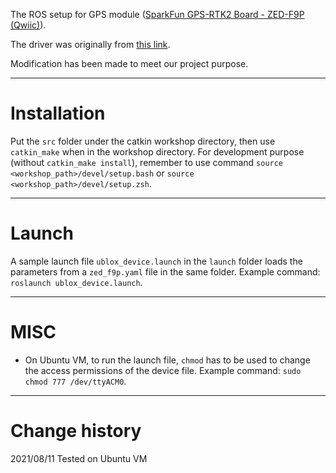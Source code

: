 The ROS setup for GPS module ([SparkFun GPS-RTK2 Board - ZED-F9P (Qwiic)](https://www.sparkfun.com/products/15136)). 

The driver was originally from [this link](https://github.com/KumarRobotics/ublox).

Modification has been made to meet our project purpose.

---

# Installation

Put the `src` folder under the catkin workshop directory, then use `catkin_make` when in the workshop directory. For development purpose (without `catkin_make install`), remember to use command `source <workshop_path>/devel/setup.bash` or `source <workshop_path>/devel/setup.zsh`.

---

# Launch

A sample launch file `ublox_device.launch` in the `launch` folder loads the parameters from a `zed_f9p.yaml` file in the same folder. Example command: `roslaunch ublox_device.launch`.

---

# MISC

- On Ubuntu VM, to run the launch file, `chmod` has to be used to change the access permissions of the device file. Example command: `sudo chmod 777 /dev/ttyACM0`.

---

# Change history

2021/08/11 Tested on Ubuntu VM

